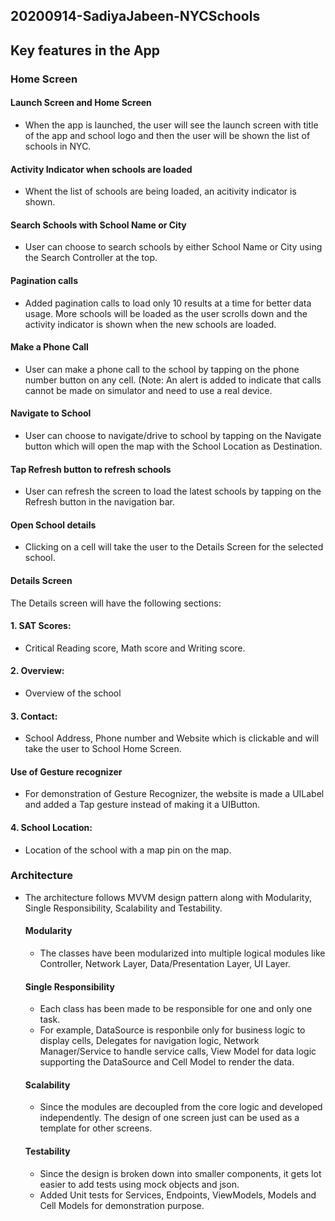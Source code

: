 ##  20200914-SadiyaJabeen-NYCSchools

## Key features in the App 

### Home Screen

#### Launch Screen and Home Screen
  - When the app is launched, the user will see the launch screen with title of the app and school logo and then the user will be shown the list of schools in NYC.
#### Activity Indicator when schools are loaded
  - Whent the list of schools are being loaded, an acitivity indicator is shown.
#### Search Schools with School Name or City
  - User can choose to search schools by either School Name or City using the Search Controller at the top.
#### Pagination calls
  - Added pagination calls to load only 10 results at a time for better data usage. More schools will be loaded as the user scrolls down and the activity indicator is shown when the new schools are loaded.
#### Make a Phone Call
  - User can make a phone call to the school by tapping on the phone number button on any cell. (Note: An alert is added to indicate that calls cannot be made on simulator and need to use a real device.
#### Navigate to School
  - User can choose to navigate/drive to school by tapping on the Navigate button which will open the map with the School Location as Destination.
#### Tap Refresh button to refresh schools 
  - User can refresh the screen to load the latest schools by tapping on the Refresh button in the navigation bar.
#### Open School details
  - Clicking on a cell will take the user to the Details Screen for the selected school.
  
 #### Details Screen
 
 The Details screen will have the following sections:
 #### 1. SAT Scores: 
 - Critical Reading score, Math score and Writing score.
 #### 2. Overview: 
 - Overview of the school
 #### 3. Contact: 
 - School Address, Phone number and Website which is clickable and will take the user to School Home Screen.
 #### Use of Gesture recognizer
 - For demonstration of Gesture Recognizer, the website is made a UILabel and added a Tap gesture instead of making it a UIButton.
 #### 4. School Location: 
 - Location of the school with a map pin on the map.
  
### Architecture 
  - The architecture follows MVVM design pattern along with Modularity, Single Responsibility, Scalability and Testability.
     #### Modularity
     - The classes  have been modularized into multiple logical modules like Controller, Network Layer, Data/Presentation Layer, UI Layer. 
     
     #### Single Responsibility
     - Each class has been made to be responsible for one and only one task. 
     - For example, DataSource is responbile only for business logic to display cells, Delegates for navigation logic, Network Manager/Service to handle service calls, View Model for data logic supporting the DataSource and Cell Model to render the data.
     
     #### Scalability  
     - Since the modules are decoupled from the core logic and developed independently. The design of one screen just can be used as a template for other screens.
     
     #### Testability 
     - Since the design is broken down into smaller components, it gets lot easier to add tests using mock objects and json. 
     - Added Unit tests for Services, Endpoints, ViewModels, Models and Cell Models for demonstration purpose.
  

